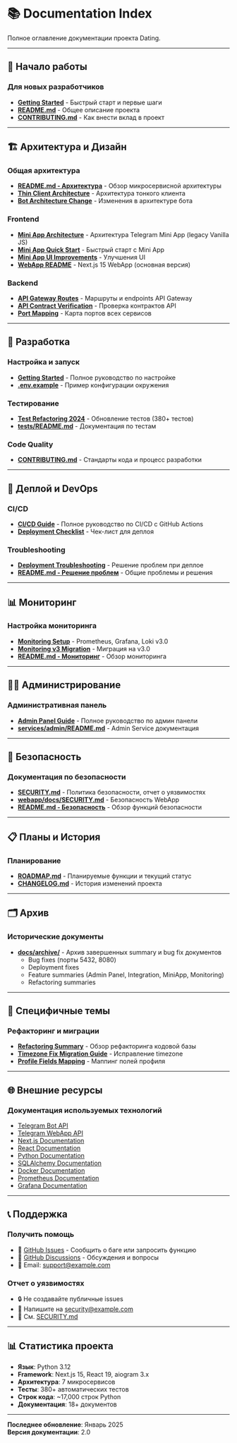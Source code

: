 # 📚 Documentation Index

Полное оглавление документации проекта Dating.

---

## 🚀 Начало работы

### Для новых разработчиков
- **[Getting Started](GETTING_STARTED.md)** - Быстрый старт и первые шаги
- **[README.md](../README.md)** - Общее описание проекта
- **[CONTRIBUTING.md](../CONTRIBUTING.md)** - Как внести вклад в проект

---

## 🏗️ Архитектура и Дизайн

### Общая архитектура
- **[README.md - Архитектура](../README.md#архитектура)** - Обзор микросервисной архитектуры
- **[Thin Client Architecture](THIN_CLIENT_ARCHITECTURE.md)** - Архитектура тонкого клиента
- **[Bot Architecture Change](BOT_ARCHITECTURE_CHANGE.md)** - Изменения в архитектуре бота

### Frontend
- **[Mini App Architecture](MINIAPP_ARCHITECTURE.md)** - Архитектура Telegram Mini App (legacy Vanilla JS)
- **[Mini App Quick Start](MINIAPP_QUICK_START.md)** - Быстрый старт с Mini App
- **[Mini App UI Improvements](MINIAPP_UI_IMPROVEMENTS.md)** - Улучшения UI
- **[WebApp README](../webapp/README.md)** - Next.js 15 WebApp (основная версия)

### Backend
- **[API Gateway Routes](API_GATEWAY_ROUTES.md)** - Маршруты и endpoints API Gateway
- **[API Contract Verification](API_CONTRACT_VERIFICATION.md)** - Проверка контрактов API
- **[Port Mapping](PORT_MAPPING.md)** - Карта портов всех сервисов

---

## 🔧 Разработка

### Настройка и запуск
- **[Getting Started](GETTING_STARTED.md)** - Полное руководство по настройке
- **[.env.example](../.env.example)** - Пример конфигурации окружения

### Тестирование
- **[Test Refactoring 2024](TEST_REFACTORING_2024.md)** - Обновление тестов (380+ тестов)
- **[tests/README.md](../tests/README.md)** - Документация по тестам

### Code Quality
- **[CONTRIBUTING.md](../CONTRIBUTING.md)** - Стандарты кода и процесс разработки

---

## 🚢 Деплой и DevOps

### CI/CD
- **[CI/CD Guide](CI_CD_GUIDE.md)** - Полное руководство по CI/CD с GitHub Actions
- **[Deployment Checklist](DEPLOYMENT_CHECKLIST.md)** - Чек-лист для деплоя

### Troubleshooting
- **[Deployment Troubleshooting](DEPLOYMENT_TROUBLESHOOTING.md)** - Решение проблем при деплое
- **[README.md - Решение проблем](../README.md#решение-проблем)** - Общие проблемы и решения

---

## 📊 Мониторинг

### Настройка мониторинга
- **[Monitoring Setup](MONITORING_SETUP.md)** - Prometheus, Grafana, Loki v3.0
- **[Monitoring v3 Migration](MONITORING_V3_MIGRATION.md)** - Миграция на v3.0
- **[README.md - Мониторинг](../README.md#мониторинг)** - Обзор мониторинга

---

## 👨‍💼 Администрирование

### Административная панель
- **[Admin Panel Guide](ADMIN_PANEL_GUIDE.md)** - Полное руководство по админ панели
- **[services/admin/README.md](../services/admin/README.md)** - Admin Service документация

---

## 🔐 Безопасность

### Документация по безопасности
- **[SECURITY.md](../SECURITY.md)** - Политика безопасности, отчет о уязвимостях
- **[webapp/docs/SECURITY.md](../webapp/docs/SECURITY.md)** - Безопасность WebApp
- **[README.md - Безопасность](../README.md#безопасность)** - Обзор функций безопасности

---

## 📋 Планы и История

### Планирование
- **[ROADMAP.md](../ROADMAP.md)** - Планируемые функции и текущий статус
- **[CHANGELOG.md](../CHANGELOG.md)** - История изменений проекта

---

## 🗂️ Архив

### Исторические документы
- **[docs/archive/](archive/README.md)** - Архив завершенных summary и bug fix документов
  - Bug fixes (порты 5432, 8080)
  - Deployment fixes
  - Feature summaries (Admin Panel, Integration, MiniApp, Monitoring)
  - Refactoring summaries

---

## 📖 Специфичные темы

### Рефакторинг и миграции
- **[Refactoring Summary](REFACTORING_SUMMARY.md)** - Обзор рефакторинга кодовой базы
- **[Timezone Fix Migration Guide](TIMEZONE_FIX_MIGRATION_GUIDE.md)** - Исправление timezone
- **[Profile Fields Mapping](PROFILE_FIELDS_MAPPING.md)** - Маппинг полей профиля

---

## 🌐 Внешние ресурсы

### Документация используемых технологий
- [Telegram Bot API](https://core.telegram.org/bots/api)
- [Telegram WebApp API](https://core.telegram.org/bots/webapps)
- [Next.js Documentation](https://nextjs.org/docs)
- [React Documentation](https://react.dev)
- [Python Documentation](https://docs.python.org/3.12/)
- [SQLAlchemy Documentation](https://docs.sqlalchemy.org/en/20/)
- [Docker Documentation](https://docs.docker.com/)
- [Prometheus Documentation](https://prometheus.io/docs/)
- [Grafana Documentation](https://grafana.com/docs/)

---

## 📞 Поддержка

### Получить помощь
- 🐛 [GitHub Issues](https://github.com/erliona/dating/issues) - Сообщить о баге или запросить функцию
- 💬 [GitHub Discussions](https://github.com/erliona/dating/discussions) - Обсуждения и вопросы
- 📧 Email: support@example.com

### Отчет о уязвимостях
- 🔒 Не создавайте публичные issues
- 📧 Напишите на security@example.com
- 📄 См. [SECURITY.md](../SECURITY.md)

---

## 📊 Статистика проекта

- **Язык**: Python 3.12
- **Framework**: Next.js 15, React 19, aiogram 3.x
- **Архитектура**: 7 микросервисов
- **Тесты**: 380+ автоматических тестов
- **Строк кода**: ~17,000 строк Python
- **Документация**: 18+ документов

---

**Последнее обновление**: Январь 2025  
**Версия документации**: 2.0
